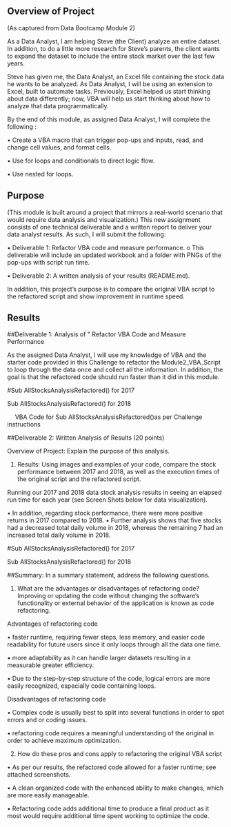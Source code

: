 ## Overview of Project
(As captured from Data Bootcamp Module 2) 

As a Data Analyst, I am helping Steve (the Client) analyze an entire dataset. In addition, to do a little more research for Steve’s parents, the client wants to expand the dataset to include the entire stock market over the last few years.

Steve has given me, the Data Analyst, an Excel file containing the stock data he wants to be analyzed. As Data Analyst, I will be using an extension to Excel, built to automate tasks. Previously, Excel helped us start thinking about data differently; now, VBA will help us start thinking about how to analyze that data programmatically. 

By the end of this module, as assigned Data Analyst, I will complete the following :

•	Create a VBA macro that can trigger pop-ups and inputs, read, and change cell values, and format cells.

•	Use for loops and conditionals to direct logic flow.

•	Use nested for loops.

## Purpose
(This module is built around a project that mirrors a real-world scenario that would require data analysis and visualization.) 
This new assignment consists of one technical deliverable and a written report to deliver your data analyst results. As such, I will submit the following:

•	Deliverable 1: Refactor VBA code and measure performance.
    o	This deliverable will include an updated workbook and a folder with PNGs of the pop-ups with script run time.

•	Deliverable 2: A written analysis of your results (README.md).

In addition, this project’s purpose is to compare the original VBA script to the refactored script and show improvement in runtime speed.

## Results

##Deliverable 1: Analysis of " Refactor VBA Code and Measure Performance

As the assigned Data Analyst, I will use my knowledge of VBA and the starter code provided in this Challenge to refactor the Module2_VBA_Script to loop through the data once and collect all the information. In addition, the goal is that the refactored code should run faster than it did in this module.

#Sub AllStocksAnalysisRefactored() for 2017
 
Sub AllStocksAnalysisRefactored() for 2018
 
 
VBA Code for Sub AllStocksAnalysisRefactored()as per Challenge instructions
 
 
 
 



##Deliverable 2: Written Analysis of Results (20 points)

Overview of Project: Explain the purpose of this analysis.

1.	Results: Using images and examples of your code, compare the stock performance between 2017 and 2018, as well as the execution times of the original script and the refactored script.

Running our 2017 and 2018 data stock analysis results in seeing an elapsed run time for each year (see Screen Shots below for data visualization). 

•	In addition, regarding stock performance, there were more positive returns in 2017 compared to 2018. 
•	Further analysis shows that five stocks had a decreased total daily volume in 2018, whereas the remaining 7 had an increased total daily volume in 2018.

#Sub AllStocksAnalysisRefactored() for 2017
 
Sub AllStocksAnalysisRefactored() for 2018
 


##Summary: In a summary statement, address the following questions.

1.	What are the advantages or disadvantages of refactoring code?
Improving or updating the code without changing the software’s functionality or external behavior of the application is known as code refactoring. 

Advantages of refactoring code

•	faster runtime, requiring fewer steps, less memory, and easier code readability for future users since it only loops through all the data one time.

•	more adaptability as it can handle larger datasets resulting in a measurable greater efficiency.

•	Due to the step-by-step structure of the code, logical errors are more easily recognized, especially code containing loops. 

Disadvantages of refactoring code

•	Complex code is usually best to split into several functions in order to spot errors and or coding issues.

•	refactoring code requires a meaningful understanding of the original in order to achieve maximum optimization.


2.	How do these pros and cons apply to refactoring the original VBA script

•	As per our results, the refactored code allowed for a faster runtime; see attached screenshots.

•	A clean organized code with the enhanced ability to make changes, which are more easily manageable.

•	Refactoring code adds additional time to produce a final product as it most would require additional time spent working to optimize the code. 


